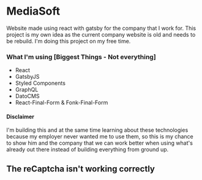 # MediaSoft

Website made using react with gatsby for the company that I work for. 
This project is my own idea as the current company website is old and needs to be rebuild.
I'm doing this project on my free time.

### What I'm using [Biggest Things - Not everything]
* React
* GatsbyJS
* Styled Components
* GraphQL
* DatoCMS
* React-Final-Form & Fonk-Final-Form

#### Disclaimer

I'm building this and at the same time learning about these technologies because my employer never wanted me to use them, so this is my 
chance to show him and the company that we can work better when using what's already out there instead of building everything from ground up.

## The reCaptcha isn't working correctly